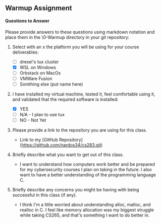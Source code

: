 ## Warmup Assignment

#### Questions to Answer
Please provide answers to these questions using markdown notation and place them in the \0-Warmup directory in your git repository:

1. Select with an x the platform you will be using for your course deliverables:

    - [ ] drexel's tux cluster
    - [x] WSL on Windows
    - [ ] Orbstack on MacOs
    - [ ] VMWare Fusion
    - [ ] Somthing else (put name here)

2. I have installed my virtual machine, tested it, feel comfortable using it, and validated that the required software is installed:

    - [x] YES
    - [ ] N/A - I plan to use tux
    - [ ] NO - Not Yet

3. Please provide a link to the repository you are using for this class.
    - Link to my [GitHub Repository] (https://github.com/nardos34/cs283.git)

4. Briefly describe what you want to get out of this class.
    - I want to understand how computers work better and be prepared for my cybersecurity courses I plan on taking in the future. I also want to have a better understanding of the programming language C.

5. Briefly describe any concerns you might be having with being successful in this class (if any).
    - I think I'm a little worried about understanding alloc, malloc, and realloc in C. I feel like memory allocation was my biggest struggle while taking CS265, and that's something I want to do better in.